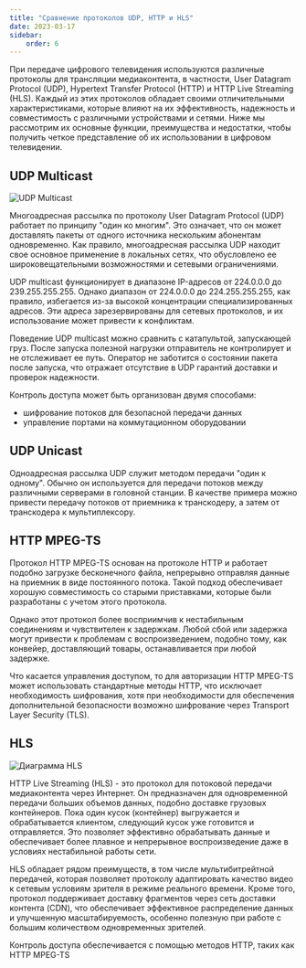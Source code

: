 ```yaml
---
title: "Сравнение протоколов UDP, HTTP и HLS"
date: 2023-03-17
sidebar:
    order: 6
---
```


При передаче цифрового телевидения используются различные протоколы для трансляции медиаконтента, в частности, User Datagram Protocol (UDP), Hypertext Transfer Protocol (HTTP) и HTTP Live Streaming (HLS). Каждый из этих протоколов обладает своими отличительными характеристиками, которые влияют на их эффективность, надежность и совместимость с различными устройствами и сетями. Ниже мы рассмотрим их основные функции, преимущества и недостатки, чтобы получить четкое представление об их использовании в цифровом телевидении.

## UDP Multicast[](/ru/misc/articles/udp-vs-http#udp-multicast)

![UDP Multicast](https://cdn.cesbo.com/help/astra/delivery/udp.svg)

Многоадресная рассылка по протоколу User Datagram Protocol (UDP) работает по принципу "один ко многим". Это означает, что он может доставлять пакеты от одного источника нескольким абонентам одновременно. Как правило, многоадресная рассылка UDP находит свое основное применение в локальных сетях, что обусловлено ее широковещательными возможностями и сетевыми ограничениями.

UDP multicast функционирует в диапазоне IP-адресов от 224.0.0.0 до 239.255.255.255. Однако диапазон от 224.0.0.0 до 224.255.255.255, как правило, избегается из-за высокой концентрации специализированных адресов. Эти адреса зарезервированы для сетевых протоколов, и их использование может привести к конфликтам.

Поведение UDP multicast можно сравнить с катапультой, запускающей груз. После запуска полезной нагрузки отправитель не контролирует и не отслеживает ее путь. Оператор не заботится о состоянии пакета после запуска, что отражает отсутствие в UDP гарантий доставки и проверок надежности.

Контроль доступа может быть организован двумя способами:

- шифрование потоков для безопасной передачи данных
- управление портами на коммутационном оборудовании

## UDP Unicast[](/ru/misc/articles/udp-vs-http#udp-unicast)

Одноадресная рассылка UDP служит методом передачи "один к одному". Обычно он используется для передачи потоков между различными серверами в головной станции. В качестве примера можно привести передачу потоков от приемника к транскодеру, а затем от транскодера к мультиплексору.

## HTTP MPEG-TS[](/ru/misc/articles/udp-vs-http#http-mpeg-ts)

Протокол HTTP MPEG-TS основан на протоколе HTTP и работает подобно загрузке бесконечного файла, непрерывно отправляя данные на приемник в виде постоянного потока. Такой подход обеспечивает хорошую совместимость со старыми приставками, которые были разработаны с учетом этого протокола.

Однако этот протокол более восприимчив к нестабильным соединениям и чувствителен к задержкам. Любой сбой или задержка могут привести к проблемам с воспроизведением, подобно тому, как конвейер, доставляющий товары, останавливается при любой задержке.

Что касается управления доступом, то для авторизации HTTP MPEG-TS может использовать стандартные методы HTTP, что исключает необходимость шифрования, хотя при необходимости для обеспечения дополнительной безопасности возможно шифрование через Transport Layer Security (TLS).

## HLS[](/ru/misc/articles/udp-vs-http#hls)

![Диаграмма HLS](https://cdn.cesbo.com/help/astra/delivery/http-hls/hls-segmenter/diagram.svg)

HTTP Live Streaming (HLS) - это протокол для потоковой передачи медиаконтента через Интернет. Он предназначен для одновременной передачи больших объемов данных, подобно доставке грузовых контейнеров. Пока один кусок (контейнер) выгружается и обрабатывается клиентом, следующий кусок уже готовится и отправляется. Это позволяет эффективно обрабатывать данные и обеспечивает более плавное и непрерывное воспроизведение даже в условиях нестабильной работы сети.

HLS обладает рядом преимуществ, в том числе мультибитрейтной передачей, которая позволяет протоколу адаптировать качество видео к сетевым условиям зрителя в режиме реального времени. Кроме того, протокол поддерживает доставку фрагментов через сеть доставки контента (CDN), что обеспечивает эффективное распределение данных и улучшенную масштабируемость, особенно полезную при работе с большим количеством одновременных зрителей.

Контроль доступа обеспечивается с помощью методов HTTP, таких как HTTP MPEG-TS
